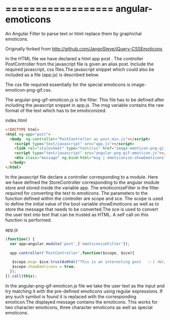 ==================
angular-emoticons
==================

An Angular Filter to parse text or html replace them by graphichal emoticons.

Originally forked from  http://github.com/JangoSteve/jQuery-CSSEmoticons

In the HTML file we have declared a html app post . The controller PostController from the javascript file is given an alias post. Include the required javascript, css files.The javascript snippet which could also be included as a file (app.js) is described below.

The css file required essentially for the special emoticons is image-emoticon-png-gif.css.

The angular-png-gif-emoticon.js is the filter. This file has to be defined after including the javascript snippet in app.js. The msg variable contains the raw format of the text which has to be emoticonized.

index.html
```HTML
<!DOCTYPE html>
<html ng-app="post">
  <body  ng-controller="PostController as post.min.js"></script>
    <script type="text/javascript" src="app.js"></script>
    <link rel="stylesheet" type="text/css" href="image-emoticon-png-gif.css" />
    <script type="text/javascript" src="angular-png-gif-emoticon.js"></script>
    <div class="message" ng-bind-html="msg | emoticonize:showEmoticons"></div>
  </body>
</html>
```

In the javascript file declare a controller corresponding to a module. Here we have defined the StoreController corresponding to the angular module store and stored inside the variable app. The emoticonizeFilter is the filter required for converting the text to emoticons. The parameters to the function defined within the controller are scope and sce. The scope is used to define the initial value of the bool variable showEmoticons as well as to store the message that needs to be converted.The sce is used to convert the user text into text that can be trusted as HTML. A self call on this function is performed.

app.js
```javascript
(function() {
  var app=angular.module('post',['emoticonizeFilter']);

  app.controller('PostController',function($scope, $sce){

   $scope.msg= $sce.trustAsHtml("This is an interesting post   :-) <br/>=D");
   $scope.showEmoticons = true;
  });
}).call(this);
```

  In the angular-png-gif-emoticon.js file we take the user text as the input and try matching it with the pre-defined emoticons using regular expressions. If any such symbol is found it is replaced with the corresponding emoticon.The displayed message contains the emoticons. This works for  two character emoticons, three character emoticons as well as special emoticons.


